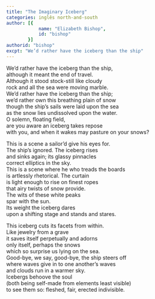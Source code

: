 ```yaml
---
title: "The Imaginary Iceberg"
categories: inglês north-and-south
author: [{
			name: "Elizabeth Bishop",
			id: "bishop"
		}]
authorid: "bishop"
excpt: "We’d rather have the iceberg than the ship"
---
```

We’d rather have the iceberg than the ship, \
although it meant the end of travel. \
Although it stood stock-still like cloudy \
rock and all the sea were moving marble. \
We’d rather have the iceberg than the ship; \
we’d rather own this breathing plain of snow \
though the ship’s sails were laid upon the sea \
as the snow lies undissolved upon the water. \
O solemn, floating field, \
are you aware an iceberg takes repose \
with you, and when it wakes may pasture on your snows?

This is a scene a sailor’d give his eyes for. \
The ship’s ignored. The iceberg rises \
and sinks again; its glassy pinnacles \
correct elliptics in the sky. \
This is a scene where he who treads the boards \
is artlessly rhetorical. The curtain \
is light enough to rise on finest ropes \
that airy twists of snow provide. \
The wits of these white peaks \
spar with the sun. \
Its weight the iceberg dares \
upon a shifting stage and stands and stares.

This iceberg cuts its facets from within. \
Like jewelry from a grave \
it saves itself perpetually and adorns \
only itself, perhaps the snows \
which so surprise us lying on the sea. \
Good-bye, we say, good-bye, the ship steers off \
where waves give in to one another’s waves \
and clouds run in a warmer sky. \
Icebergs behoove the soul \
(both being self-made from elements least visible) \
to see them so: fleshed, fair, erected indivisible.